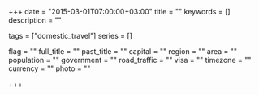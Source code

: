 +++
date = "2015-03-01T07:00:00+03:00"
title = ""
keywords = []
description = ""

tags = ["domestic_travel"]
series = []

flag = ""
full_title = ""
past_title = ""
capital = ""
region = ""
area = ""
population = ""
government = ""
road_traffic = ""
visa = ""
timezone = ""
currency = ""
photo = ""


+++